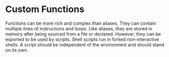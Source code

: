 # Custom Functions

Functions can be more rich and complex than aliases.
They can contain multiple lines of instructions and loops.
Like aliases, they are stored in memory after being sourced from a file or declared.
However, they can be exported to be used by scripts.
Shell scripts run in forked non-interactive shells.
A script should be independent of the environment and should stand on its own.
